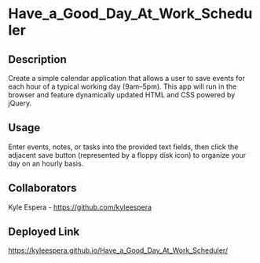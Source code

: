 # Have_a_Good_Day_At_Work_Scheduler

## Description
Create a simple calendar application that allows a user to save events for each hour of a typical working day (9am–5pm). This app will run in the browser and feature dynamically updated HTML and CSS powered by jQuery.

## Usage
Enter events, notes, or tasks into the provided text fields, then click the adjacent save button (represented by a floppy disk icon) to organize your day on an hourly basis.

## Collaborators
Kyle Espera - https://github.com/kyleespera

## Deployed Link
https://kyleespera.github.io/Have_a_Good_Day_At_Work_Scheduler/